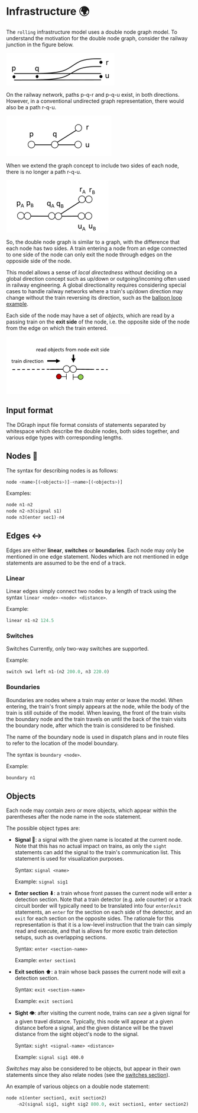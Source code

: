 # Infrastructure 🌍

The `rolling` infrastructure model uses a double node graph model. To understand the motivation for the double node graph, consider the 
railway junction in the figure below.

![Dgraph 1](dgraph1.png)

On the railway network, paths p-q-r and p-q-u exist, in both directions. However, in a conventional undirected graph representation, there would also be a path r-q-u.

![Dgraph 2](dgraph2.png)

When we extend the graph concept to include two sides of each node, there is no longer a path r-q-u.

![Dgraph 3](dgraph3.png)

So, the double node graph is similar to a graph, with the difference that each node has two sides. A train entering a node from an edge connected to one side of the node can only exit the node through edges on the opposide side of the node. 

This model allows a sense of *local directedness* without deciding on a global direction concept such as up/down or outgoing/incoming often used in railway engineering. A global directionality requires considering special cases to handle railway networks where 
a train's up/down direction may change without the train reversing its direction, such as the [balloon loop example](examples/baloon.md).

Each side of the node may have a set of *objects*, which are read by a passing train on the **exit side** of the node, i.e. the opposite side of the node from the edge on which the train entered.

![Dgraph sides](dgraphsides.png)

## Input format

The DGraph input file format consists of statements separated by whitespace which describe the double nodes, both sides together, and various edge types with corresponding lengths.

## Nodes 🔶

The syntax for describing nodes is as follows:

```haskell
node <name>[(<objects>)]-<name>[(<objects>)]
```

Examples:
```haskell
node n1-n2
node n2-n3(signal s1)
node n3(enter sec1)-n4
```


## Edges ↔

Edges are either **linear**, **switches** or **boundaries**. Each node may only be mentioned in one edge statement. Nodes which are not mentioned in edge statements are assumed to be the end of a track.

### Linear

Linear edges simply connect two nodes by a length of track using the syntax `linear <node>-<node> <distance>`.

Example:
```haskell
linear n1-n2 124.5
```

### Switches

Switches 
Currently, only two-way switches are supported.

Example:
```haskell
switch sw1 left n1-(n2 200.0, n3 220.0)
```

### Boundaries

Boundaries are nodes where a train may enter or leave the model. When entering, the train's front simply appears at the node, while the body of the train is still outside of the model. When leaving, the front of the train visits the boundary node and the train travels on until the back of the train visits the boundary node, after which the train is considered to be finished.

The name of the boundary node is used in dispatch plans and in route files to refer to the location of the model boundary.

The syntax is `boundary <node>`.

Example:
```haskell
boundary n1
```

## Objects

Each node may contain zero or more objects, which appear within the parentheses after the node name in the `node` statement.

The possible object types are:

* **Signal 🚦**: a signal with the given name is located at the current node. Note that this has no actual impact on trains, as only the `sight` statements can add the signal to the train's communication list. This statement is used for visualization purposes.
  
  Syntax: `signal <name>` 
  
  Example: `signal sig1`

* **Enter section ⬇**: a train whose front passes the current node will enter a detection section. Note that a train detector (e.g. axle counter) or a track circuit border will typically need to be translated into four `enter`/`exit` statements, an `enter` for the section on each side of the detector, and an `exit` for each section on the opposite sides. The rationale for this representation is that it is a low-level instruction that the train can simply read and execute, and that is allows for more exotic train detection setups, such as overlapping sections.

  Syntax: `enter <section-name>` 
  
  Example: `enter section1`

* **Exit section ⬆**: a train whose back passes the current node will exit a detection section.

  Syntax: `exit <section-name>` 
  
  Example: `exit section1`

* **Sight 👁**: after visiting the current node, trains can *see* a given signal for a given travel distance. Typically, this node will appear at a given distance before a signal, and the given distance will be the travel distance from the sight object's node to the signal.

  Syntax: `sight <signal-name> <distance>` 
  
  Example: `signal sig1 400.0`

*Switches* may also be considered to be objects, but appear in their own statements since they also relate nodes (see the [switches section](#switches)).

An example of various objecs on a double node statement:

```haskell
node n1(enter section1, exit section2)
    -n2(signal sig1, sight sig2 800.0, exit section1, enter section2)
```

